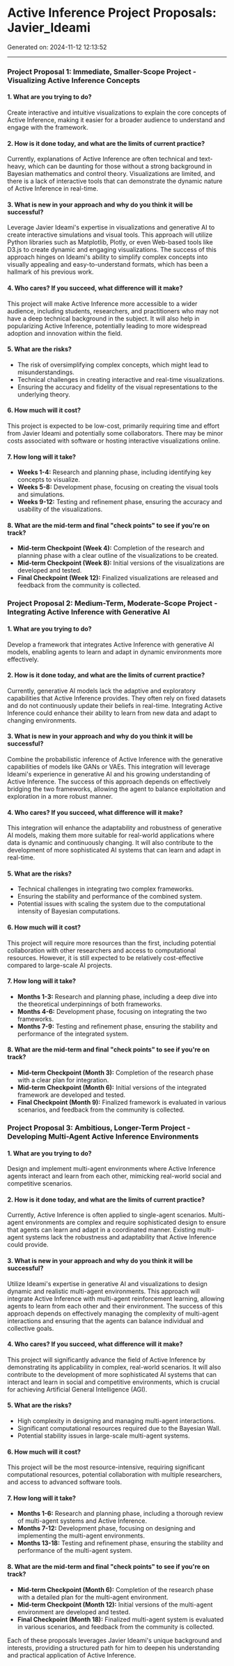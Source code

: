 # Active Inference Project Proposals: Javier_Ideami

Generated on: 2024-11-12 12:13:52

---

### Project Proposal 1: Immediate, Smaller-Scope Project - Visualizing Active Inference Concepts

#### 1. What are you trying to do?
Create interactive and intuitive visualizations to explain the core concepts of Active Inference, making it easier for a broader audience to understand and engage with the framework.

#### 2. How is it done today, and what are the limits of current practice?
Currently, explanations of Active Inference are often technical and text-heavy, which can be daunting for those without a strong background in Bayesian mathematics and control theory. Visualizations are limited, and there is a lack of interactive tools that can demonstrate the dynamic nature of Active Inference in real-time.

#### 3. What is new in your approach and why do you think it will be successful?
Leverage Javier Ideami's expertise in visualizations and generative AI to create interactive simulations and visual tools. This approach will utilize Python libraries such as Matplotlib, Plotly, or even Web-based tools like D3.js to create dynamic and engaging visualizations. The success of this approach hinges on Ideami's ability to simplify complex concepts into visually appealing and easy-to-understand formats, which has been a hallmark of his previous work.

#### 4. Who cares? If you succeed, what difference will it make?
This project will make Active Inference more accessible to a wider audience, including students, researchers, and practitioners who may not have a deep technical background in the subject. It will also help in popularizing Active Inference, potentially leading to more widespread adoption and innovation within the field.

#### 5. What are the risks?
- The risk of oversimplifying complex concepts, which might lead to misunderstandings.
- Technical challenges in creating interactive and real-time visualizations.
- Ensuring the accuracy and fidelity of the visual representations to the underlying theory.

#### 6. How much will it cost?
This project is expected to be low-cost, primarily requiring time and effort from Javier Ideami and potentially some collaborators. There may be minor costs associated with software or hosting interactive visualizations online.

#### 7. How long will it take?
- **Weeks 1-4:** Research and planning phase, including identifying key concepts to visualize.
- **Weeks 5-8:** Development phase, focusing on creating the visual tools and simulations.
- **Weeks 9-12:** Testing and refinement phase, ensuring the accuracy and usability of the visualizations.

#### 8. What are the mid-term and final "check points" to see if you're on track?
- **Mid-term Checkpoint (Week 4):** Completion of the research and planning phase with a clear outline of the visualizations to be created.
- **Mid-term Checkpoint (Week 8):** Initial versions of the visualizations are developed and tested.
- **Final Checkpoint (Week 12):** Finalized visualizations are released and feedback from the community is collected.

### Project Proposal 2: Medium-Term, Moderate-Scope Project - Integrating Active Inference with Generative AI

#### 1. What are you trying to do?
Develop a framework that integrates Active Inference with generative AI models, enabling agents to learn and adapt in dynamic environments more effectively.

#### 2. How is it done today, and what are the limits of current practice?
Currently, generative AI models lack the adaptive and exploratory capabilities that Active Inference provides. They often rely on fixed datasets and do not continuously update their beliefs in real-time. Integrating Active Inference could enhance their ability to learn from new data and adapt to changing environments.

#### 3. What is new in your approach and why do you think it will be successful?
Combine the probabilistic inference of Active Inference with the generative capabilities of models like GANs or VAEs. This integration will leverage Ideami's experience in generative AI and his growing understanding of Active Inference. The success of this approach depends on effectively bridging the two frameworks, allowing the agent to balance exploitation and exploration in a more robust manner.

#### 4. Who cares? If you succeed, what difference will it make?
This integration will enhance the adaptability and robustness of generative AI models, making them more suitable for real-world applications where data is dynamic and continuously changing. It will also contribute to the development of more sophisticated AI systems that can learn and adapt in real-time.

#### 5. What are the risks?
- Technical challenges in integrating two complex frameworks.
- Ensuring the stability and performance of the combined system.
- Potential issues with scaling the system due to the computational intensity of Bayesian computations.

#### 6. How much will it cost?
This project will require more resources than the first, including potential collaboration with other researchers and access to computational resources. However, it is still expected to be relatively cost-effective compared to large-scale AI projects.

#### 7. How long will it take?
- **Months 1-3:** Research and planning phase, including a deep dive into the theoretical underpinnings of both frameworks.
- **Months 4-6:** Development phase, focusing on integrating the two frameworks.
- **Months 7-9:** Testing and refinement phase, ensuring the stability and performance of the integrated system.

#### 8. What are the mid-term and final "check points" to see if you're on track?
- **Mid-term Checkpoint (Month 3):** Completion of the research phase with a clear plan for integration.
- **Mid-term Checkpoint (Month 6):** Initial versions of the integrated framework are developed and tested.
- **Final Checkpoint (Month 9):** Finalized framework is evaluated in various scenarios, and feedback from the community is collected.

### Project Proposal 3: Ambitious, Longer-Term Project - Developing Multi-Agent Active Inference Environments

#### 1. What are you trying to do?
Design and implement multi-agent environments where Active Inference agents interact and learn from each other, mimicking real-world social and competitive scenarios.

#### 2. How is it done today, and what are the limits of current practice?
Currently, Active Inference is often applied to single-agent scenarios. Multi-agent environments are complex and require sophisticated design to ensure that agents can learn and adapt in a coordinated manner. Existing multi-agent systems lack the robustness and adaptability that Active Inference could provide.

#### 3. What is new in your approach and why do you think it will be successful?
Utilize Ideami's expertise in generative AI and visualizations to design dynamic and realistic multi-agent environments. This approach will integrate Active Inference with multi-agent reinforcement learning, allowing agents to learn from each other and their environment. The success of this approach depends on effectively managing the complexity of multi-agent interactions and ensuring that the agents can balance individual and collective goals.

#### 4. Who cares? If you succeed, what difference will it make?
This project will significantly advance the field of Active Inference by demonstrating its applicability in complex, real-world scenarios. It will also contribute to the development of more sophisticated AI systems that can interact and learn in social and competitive environments, which is crucial for achieving Artificial General Intelligence (AGI).

#### 5. What are the risks?
- High complexity in designing and managing multi-agent interactions.
- Significant computational resources required due to the Bayesian Wall.
- Potential stability issues in large-scale multi-agent systems.

#### 6. How much will it cost?
This project will be the most resource-intensive, requiring significant computational resources, potential collaboration with multiple researchers, and access to advanced software tools.

#### 7. How long will it take?
- **Months 1-6:** Research and planning phase, including a thorough review of multi-agent systems and Active Inference.
- **Months 7-12:** Development phase, focusing on designing and implementing the multi-agent environments.
- **Months 13-18:** Testing and refinement phase, ensuring the stability and performance of the multi-agent system.

#### 8. What are the mid-term and final "check points" to see if you're on track?
- **Mid-term Checkpoint (Month 6):** Completion of the research phase with a detailed plan for the multi-agent environment.
- **Mid-term Checkpoint (Month 12):** Initial versions of the multi-agent environment are developed and tested.
- **Final Checkpoint (Month 18):** Finalized multi-agent system is evaluated in various scenarios, and feedback from the community is collected.

Each of these proposals leverages Javier Ideami's unique background and interests, providing a structured path for him to deepen his understanding and practical application of Active Inference.